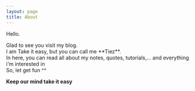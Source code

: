 ```yaml
---
layout: page
title: About
---
```


Hello.

<div> Glad to see you visit my blog. </br></div>
I am Take it easy, but you can call me **Tiez**.</br>
In here, you can read all about my notes, quotes, tutorials,... and everything i'm interested in</br>
<div>So, let get fun ^^
</div>

**Keep our mind take it easy**
